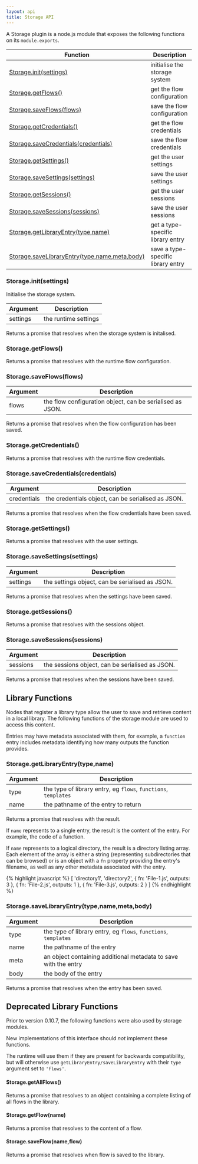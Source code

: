 ```yaml
---
layout: api
title: Storage API
---
```


A Storage plugin is a node.js module that exposes the following functions on its
`module.exports`.

 Function                                                      | Description 
---------------------------------------------------------------|-------------------------
[Storage.init(settings)](#storageinitsettings)                 | initialise the storage system
[Storage.getFlows()](#storagegetflows)                         | get the flow configuration
[Storage.saveFlows(flows)](#storagesaveflowsflows)             | save the flow configuration
[Storage.getCredentials()](#storagegetcredentials)             | get the flow credentials
[Storage.saveCredentials(credentials)](#storagesavecredentialscredentials) | save the flow credentials
[Storage.getSettings()](#storagegetsettings)                   | get the user settings
[Storage.saveSettings(settings)](#storagesavesettingssettings) | save the user settings
[Storage.getSessions()](#storagegetsessions)                   | get the user sessions
[Storage.saveSessions(sessions)](#storagesavesessionssessions) | save the user sessions
[Storage.getLibraryEntry(type,name)](#storagegetlibraryentrytypename) | get a type-specific library entry
[Storage.saveLibraryEntry(type,name,meta,body)](#storagesavelibraryentrytypenamemetabody) | save a type-specific library entry

### Storage.init(settings)

Initialise the storage system.

Argument | Description
---------|----------------------
settings | the runtime settings

Returns a promise that resolves when the storage system is initalised.

### Storage.getFlows()

Returns a promise that resolves with the runtime flow configuration.

### Storage.saveFlows(flows)

Argument | Description
---------|------------------------------
flows    | the flow configuration object, can be serialised as JSON.

Returns a promise that resolves when the flow configuration has been saved.

### Storage.getCredentials()

Returns a promise that resolves with the runtime flow credentials.

### Storage.saveCredentials(credentials)

Argument    | Description
------------|------------------------
credentials | the credentials object, can be serialised as JSON.

Returns a promise that resolves when the flow credentials have been saved.

### Storage.getSettings()

Returns a promise that resolves with the user settings.

### Storage.saveSettings(settings)

Argument | Description
---------|------------------------
settings | the settings object, can be serialised as JSON.

Returns a promise that resolves when the settings have been saved.

### Storage.getSessions()

Returns a promise that resolves with the sessions object.

### Storage.saveSessions(sessions)

Argument | Description
---------|------------------------
sessions | the sessions object, can be serialised as JSON.

Returns a promise that resolves when the sessions have been saved.

## Library Functions

Nodes that register a library type allow the user to save and retrieve content
in a local library. The following functions of the storage module are used to
access this content.

Entries may have metadata associated with them, for example, a `function` entry
includes metadata identifying how many outputs the function provides.

### Storage.getLibraryEntry(type,name)

Argument | Description
---------|----------------------------------------------------------------
type     | the type of library entry, eg `flows`, `functions`, `templates`
name     | the pathname of the entry to return

Returns a promise that resolves with the result.

If `name` represents to a single entry, the result is the content of the entry. 
For example, the code of a function.

If `name` represents to a logical directory, the result is a directory listing array.
Each element of the array is either a string (representing subdirectories that can
be browsed) or is an object with a `fn` property providing the entry's filename,
as well as any other metadata associated with the entry.

{% highlight javascript %}
[ 'directory1',
  'directory2',
  { fn: 'File-1.js', outputs: 3 },
  { fn: 'File-2.js', outputs: 1 },
  { fn: 'File-3.js', outputs: 2 }
]
{% endhighlight %}

### Storage.saveLibraryEntry(type,name,meta,body)

Argument | Description
---------|----------------------------------------------------------------
type     | the type of library entry, eg `flows`, `functions`, `templates`
name     | the pathname of the entry
meta     | an object containing additional metadata to save with the entry
body     | the body of the entry

Returns a promise that resolves when the entry has been saved.


## Deprecated Library Functions

Prior to version 0.10.7, the following functions were also used by storage modules.

New implementations of this interface should _not_ implement these functions.

The runtime will use them if they are present for backwards compatibility, but
will otherwise use `getLibraryEntry/saveLibraryEntry` with their `type` argument
set to `'flows'`.

#### Storage.getAllFlows()

Returns a promise that resolves to an object containing a complete listing of
all flows in the library.

#### Storage.getFlow(name)

Returns a promise that resolves to the content of a flow.

#### Storage.saveFlow(name,flow)

Returns a promise that resolves when flow is saved to the library.


